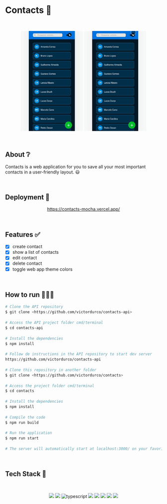 # Contacts 📘

</br>

<p align="center">
  <img src="./src/assets/contacts1.gif" width="200" alt="contacts" />
   <img src="./src/assets/contacts2.gif" width="200" alt="contacts" />
</p>

</br>

## About ❔

Contacts is a web application for you to save all your most important contacts in a user-friendly layout. 😃

<!-- ## Preview

um gif da aplicação bem maneiro -->

</br>

## Deployment 🚀

<p align="center"><a  href="https://contacts-mocha.vercel.app/">https://contacts-mocha.vercel.app/</a></p>

</br>

## Features ✅

- [x] create contact
- [x] show a list of contacts
- [x] edit contact
- [x] delete contact
- [x] toggle web app theme colors

</br>

## How to run 🏃‍♀️💨

```bash
# Clone the API repository
$ git clone <https://github.com/victordurco/contacts-api>

# Access the API project folder cmd/terminal
$ cd contacts-api

# Install the dependencies
$ npm install

# Follow de instructions in the API repository to start dev server
https://github.com/victordurco/contacts-api

# Clone this repository in another folder
$ git clone <https://github.com/victordurco/contacts>

# Access the project folder cmd/terminal
$ cd contacts

# Install the dependencies
$ npm install

# Compile the code
$ npm run build

# Run the application
$ npm run start

# The server will automatically start at localhost:3000/ on your favorite browser
```

</br>

## Tech Stack 💾

<br/>

<p align="center">
<img src="https://img.shields.io/badge/HTML5-E34F26?style=for-the-badge&logo=html5&logoColor=white" />
<img src="https://img.shields.io/badge/CSS3-1572B6?style=for-the-badge&logo=css3&logoColor=white" />
<img alt="typescript" src="https://img.shields.io/badge/TypeScript-007ACC?style=for-the-badge&logo=typescript&logoColor=white"/>
<img src="https://img.shields.io/badge/React-20232A?style=for-the-badge&logo=react&logoColor=61DAFB" />
<img src="https://img.shields.io/badge/styled--components-DB7093?style=for-the-badge&logo=styled-components&logoColor=white" />
<img src="https://img.shields.io/badge/Vercel-000000?style=for-the-badge&logo=vercel&logoColor=white" />
<img src="https://img.shields.io/badge/Cypress-17202C?style=for-the-badge&logo=cypress&logoColor=white" />
<img src="https://img.shields.io/badge/MUI-%230081CB.svg?style=for-the-badge&logo=material-ui&logoColor=white" />
</p>

</br>

<!--
### Contributors and Contact

### Acknowledgements -->
